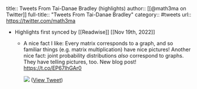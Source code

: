 title:: Tweets From Tai-Danae Bradley (highlights)
author:: [[@math3ma on Twitter]]
full-title:: "Tweets From Tai-Danae Bradley"
category:: #tweets
url:: https://twitter.com/math3ma

- Highlights first synced by [[Readwise]] [[Nov 19th, 2022]]
	- A nice fact I like: Every matrix corresponds to a graph, and so familiar things (e.g. matrix multiplication) have nice pictures! Another nice fact: joint probability distributions *also* correspond to graphs. They have telling pictures, too. New blog post! https://t.co/EP67IhGAr0 
	  
	  ![](https://pbs.twimg.com/media/D0_O2ZzW0AEutTo.jpg) ([View Tweet](https://twitter.com/math3ma/status/1103328155429949440))